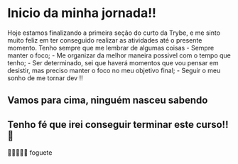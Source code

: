 # Inicio da minha jornada!!

Hoje estamos finalizando a primeira seção do curto da Trybe, e me sinto muito feliz em ter conseguido realizar as atividades até o presente momento.
Tenho sempre que me lembrar de algumas coisas
    - Sempre manter o foco;
    - Me organizar da melhor maneira possivel com o tempo que tenho;
    - Ser determinado, sei que haverá momentos que vou pensar em desistir, mas preciso manter o foco no meu objetivo final;
    - Seguir o meu sonho de me tornar dev !!
 
 ## Vamos para cima, ninguém nasceu sabendo
 ## Tenho fé que irei conseguir terminar este curso!!🙌
 🚀🚀🚀🚀🚀
 foguete